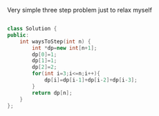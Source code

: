 Very simple three step problem just to relax myself

```c++

class Solution {
public:
    int waysToStep(int n) {
        int *dp=new int[n+1];
        dp[0]=1;
        dp[1]=1;
        dp[2]=2;
        for(int i=3;i<=n;i++){
            dp[i]=dp[i-1]+dp[i-2]+dp[i-3];
        }        
        return dp[n];
    }
};
```

